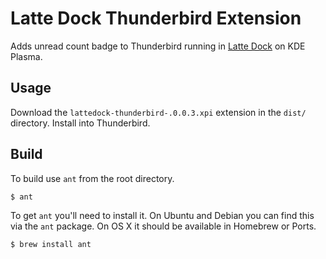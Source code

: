 # Latte Dock Thunderbird Extension

Adds unread count badge to Thunderbird running in [Latte
Dock](https://github.com/psifidotos/Latte-Dock) on KDE Plasma.

## Usage

Download the `lattedock-thunderbird-.0.0.3.xpi` extension in the `dist/`
directory. Install into Thunderbird.

## Build

To build use `ant` from the root directory.

```shell
$ ant
```

To get `ant` you'll need to install it. On Ubuntu and Debian you can
find this via the `ant` package. On OS X it should be available in
Homebrew or Ports.

```shell
$ brew install ant
```

